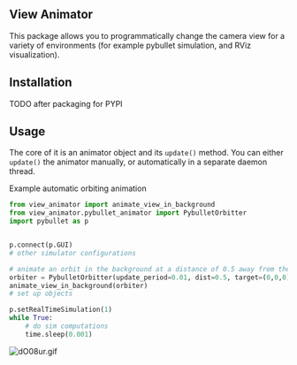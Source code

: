 ## View Animator
This package allows you to programmatically change the camera view for a variety of environments 
(for example pybullet simulation, and RViz visualization).

## Installation
TODO after packaging for PYPI

## Usage
The core of it is an animator object and its `update()` method. You can either `update()` the animator
manually, or automatically in a separate daemon thread.

Example automatic orbiting animation
```python
from view_animator import animate_view_in_background
from view_animator.pybullet_animator import PybulletOrbitter
import pybullet as p


p.connect(p.GUI)
# other simulator configurations

# animate an orbit in the background at a distance of 0.5 away from the origin
orbiter = PybulletOrbitter(update_period=0.01, dist=0.5, target=(0,0,0))
animate_view_in_background(orbiter)
# set up objects

p.setRealTimeSimulation(1)
while True:
    # do sim computations
    time.sleep(0.001)
```
![dO08ur.gif](https://imgpile.com/images/dO08ur.gif)